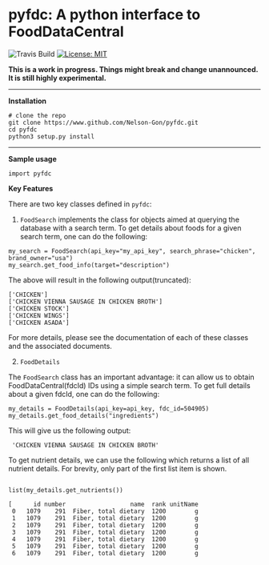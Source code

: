 # pyfdc: A python interface to FoodDataCentral
![Travis Build](https://travis-ci.com/Nelson-Gon/pyfdc.svg?branch=master)
[![License: MIT](https://img.shields.io/badge/License-MIT-blue.svg)](https://opensource.org/licenses/MIT)


**This is a work in progress. Things might break and change unannounced. It is still highly experimental.**

----

**Installation**

```
# clone the repo
git clone https://www.github.com/Nelson-Gon/pyfdc.git
cd pyfdc
python3 setup.py install

```
---

**Sample usage**

```
import pyfdc

```

**Key Features**

There are two key classes defined in `pyfdc`: 
1. `FoodSearch` implements the class for objects aimed at querying the database with a search term.
To get details about foods for a given search term, one can do the following:
```
my_search = FoodSearch(api_key="my_api_key", search_phrase="chicken", brand_owner="usa")
my_search.get_food_info(target="description")

```

The above will result in the following output(truncated):

```
['CHICKEN']
['CHICKEN VIENNA SAUSAGE IN CHICKEN BROTH']
['CHICKEN STOCK']
['CHICKEN WINGS']
['CHICKEN ASADA']

```

For more details, please see the documentation of each of these classes and the
associated documents.


2. `FoodDetails`

The `FoodSearch` class has an important advantage: it can allow us to obtain
FoodDataCentral(fdcId) IDs using a simple search term. To get full details about a given 
fdcId, one can do the following:

```
my_details = FoodDetails(api_key=api_key, fdc_id=504905)
my_details.get_food_details("ingredients")

```
This will give us the following output:

```
 'CHICKEN VIENNA SAUSAGE IN CHICKEN BROTH'

```
To get nutrient details, we can use the following which returns a list of all 
nutrient details. For brevity, only part of the first list item is shown.

```

list(my_details.get_nutrients())

[      id number                  name  rank unitName
 0   1079    291  Fiber, total dietary  1200        g
 1   1079    291  Fiber, total dietary  1200        g
 2   1079    291  Fiber, total dietary  1200        g
 3   1079    291  Fiber, total dietary  1200        g
 4   1079    291  Fiber, total dietary  1200        g
 5   1079    291  Fiber, total dietary  1200        g
 6   1079    291  Fiber, total dietary  1200        g

```

